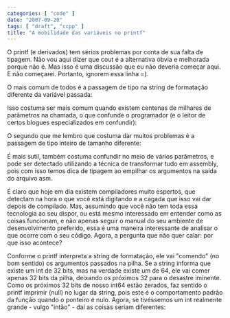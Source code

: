 ```yaml
---
categories: [ "code" ]
date: "2007-09-20"
tags: [ "draft", "ccpp" ]
title: "A mobilidade das variáveis no printf"
---
```

O printf (e derivados) tem sérios problemas por conta de sua falta de tipagem. Não vou aqui dizer que cout é a alternativa óbvia e melhorada porque não é. Mas isso é uma discussão que eu não deveria começar aqui. E não começarei. Portanto, ignorem essa linha =).

O mais comum de todos é a passagem de tipo na string de formatação diferente da variável passada:



Isso costuma ser mais comum quando existem centenas de milhares de parâmetros na chamada, o que confunde o programador (e o leitor de certos blogues especializados em confundir):



O segundo que me lembro que costuma dar muitos problemas é a passagem de tipo inteiro de tamanho diferente:



É mais sutil, também costuma confundir no meio de vários parâmetros, e pode ser detectado utilizando a técnica de transformar tudo em assembly, pois com isso temos dica de tipagem ao empilhar os argumentos na saída do arquivo asm.


É claro que hoje em dia existem compiladores muito espertos, que detectam na hora o que você está digitando e a cagada que isso vai dar depois de compilado. Mas, assumindo que você não tem toda essa tecnologia ao seu dispor, ou está mesmo interessado em entender como as coisas funcionam, e não apenas seguir o manual do seu ambiente de desenvolvimento preferido, essa é uma maneira interessante de analisar o que ocorre com o seu código. Agora, a pergunta que não quer calar: por que isso acontece?

Conforme o printf interpreta a string de formatação, ele vai "comendo" (no bom sentido) os argumentos passados na pilha. Se a string informa que existe um int de 32 bits, mas na verdade existe um de 64, ele vai comer apenas 32 bits da pilha, deixando os próximos 32 para o desastre iminente. Como os próximos 32 bits de nosso int64 estão zerados, faz sentido o printf imprimir (null) no lugar da string, pois este é o comportamento padrão da função quando o ponteiro é nulo. Agora, se tivéssemos um int realmente grande - vulgo "intão" - daí as coisas seriam diferentes:


